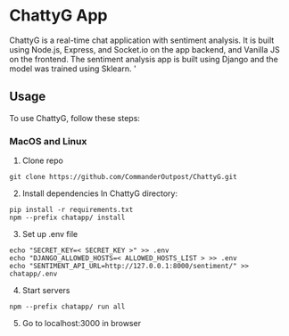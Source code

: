 # ChattyG App

ChattyG is a real-time chat application with sentiment analysis. It is built using Node.js, Express, and Socket.io on the app backend, and Vanilla JS on the frontend. The sentiment analysis app is built using Django and the model was trained using Sklearn.
'
## Usage

To use ChattyG, follow these steps:

### MacOS and Linux

1. Clone repo
```
git clone https://github.com/CommanderOutpost/ChattyG.git
```

2. Install dependencies
In ChattyG directory:
```
pip install -r requirements.txt
npm --prefix chatapp/ install
```

3. Set up .env file
```
echo "SECRET_KEY=< SECRET_KEY >" >> .env
echo "DJANGO_ALLOWED_HOSTS=< ALLOWED_HOSTS_LIST > >> .env
echo "SENTIMENT_API_URL=http://127.0.0.1:8000/sentiment/" >> chatapp/.env
```

4. Start servers
```
npm --prefix chatapp/ run all 
```


5. Go to localhost:3000 in browser
